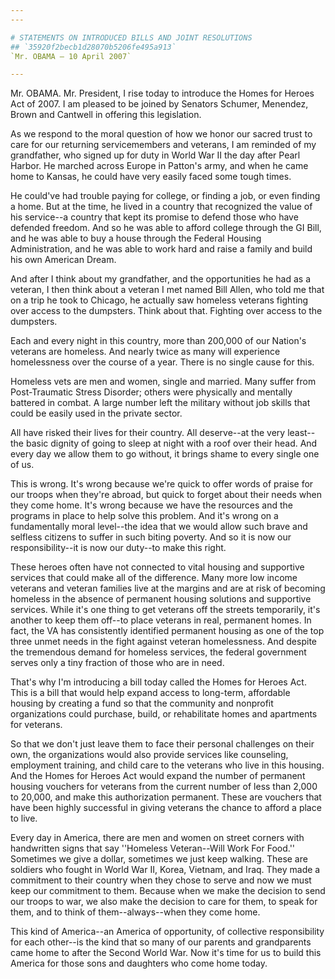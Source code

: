 ```yaml
---
---

# STATEMENTS ON INTRODUCED BILLS AND JOINT RESOLUTIONS
## `35920f2becb1d28070b5206fe495a913`
`Mr. OBAMA — 10 April 2007`

---
```



Mr. OBAMA. Mr. President, I rise today to introduce the Homes for 
Heroes Act of 2007. I am pleased to be joined by Senators Schumer, 
Menendez, Brown and Cantwell in offering this legislation.

As we respond to the moral question of how we honor our sacred trust 
to care for our returning servicemembers and veterans, I am reminded of 
my grandfather, who signed up for duty in World War II the day after 
Pearl Harbor. He marched across Europe in Patton's army, and when he 
came home to Kansas, he could have very easily faced some tough times.

He could've had trouble paying for college, or finding a job, or even 
finding a home. But at the time, he lived in a country that recognized 
the value of his service--a country that kept its promise to defend 
those who have defended freedom. And so he was able to afford college 
through the GI Bill, and he was able to buy a house through the Federal 
Housing Administration, and he was able to work hard and raise a family 
and build his own American Dream.

And after I think about my grandfather, and the opportunities he had 
as a veteran, I then think about a veteran I met named Bill Allen, who 
told me that on a trip he took to Chicago, he actually saw homeless 
veterans fighting over access to the dumpsters. Think about that. 
Fighting over access to the dumpsters.

Each and every night in this country, more than 200,000 of our 
Nation's veterans are homeless. And nearly twice as many will 
experience homelessness over the course of a year. There is no single 
cause for this.

Homeless vets are men and women, single and married. Many suffer from 
Post-Traumatic Stress Disorder; others were physically and mentally 
battered in combat. A large number left the military without job skills 
that could be easily used in the private sector.

All have risked their lives for their country. All deserve--at the 
very least--the basic dignity of going to sleep at night with a roof 
over their head. And every day we allow them to go without, it brings 
shame to every single one of us.

This is wrong. It's wrong because we're quick to offer words of 
praise for our troops when they're abroad, but quick to forget about 
their needs when they come home. It's wrong because we have the 
resources and the programs in place to help solve this problem. And 
it's wrong on a fundamentally moral level--the idea that we would allow 
such brave and selfless citizens to suffer in such biting poverty. And 
so it is now our responsibility--it is now our duty--to make this 
right.

These heroes often have not connected to vital housing and supportive 
services that could make all of the difference. Many more low income 
veterans and veteran families live at the margins and are at risk of 
becoming homeless in the absence of permanent housing solutions and 
supportive services. While it's one thing to get veterans off the 
streets temporarily, it's another to keep them off--to place veterans 
in real, permanent homes. In fact, the VA has consistently identified 
permanent housing as one of the top three unmet needs in the fight 
against veteran homelessness. And despite the tremendous demand for 
homeless services, the federal government serves only a tiny fraction 
of those who are in need.

That's why I'm introducing a bill today called the Homes for Heroes 
Act. This is a bill that would help expand access to long-term, 
affordable housing by creating a fund so that the community and 
nonprofit organizations could purchase, build, or rehabilitate homes 
and apartments for veterans.

So that we don't just leave them to face their personal challenges on 
their own, the organizations would also provide services like 
counseling, employment training, and child care to the veterans who 
live in this housing. And the Homes for Heroes Act would expand the 
number of permanent housing vouchers for veterans from the current 
number of less than 2,000 to 20,000, and make this authorization 
permanent. These are vouchers that have been highly successful in 
giving veterans the chance to afford a place to live.

Every day in America, there are men and women on street corners with 
handwritten signs that say ''Homeless Veteran--Will Work For Food.'' 
Sometimes we give a dollar, sometimes we just keep walking. These are 
soldiers who fought in World War II, Korea, Vietnam, and Iraq. They 
made a commitment to their country when they chose to serve and now we 
must keep our commitment to them. Because when we make the decision to 
send our troops to war, we also make the decision to care for them, to 
speak for them, and to think of them--always--when they come home.

This kind of America--an America of opportunity, of collective 
responsibility for each other--is the kind that so many of our parents 
and grandparents came home to after the Second World War. Now it's time 
for us to build this America for those sons and daughters who come home 
today.